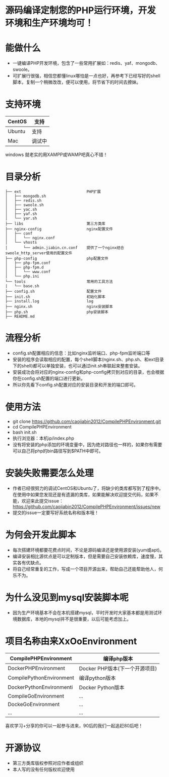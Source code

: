 # 源码编译定制您的PHP运行环境，开发环境和生产环境均可！

# 能做什么
* 一键编译PHP开发环境，包含了一些常用扩展如：redis、yaf、mongodb、swoole。
* 可扩展行很强，相信您都懂linux哪怕是一点也好，再参考下已经写好的shell脚本，复制一个稍微改改，便可以使用，将节省下的时间去撩妹。

# 支持环境
CentOS           |  支持 
-----------------| --------------
Ubuntu           |  支持
Mac              |  调试中

windows 就老实的用XAMPP或WAMP吧真心不错！
# 目录分析
```
├── ext                             PHP扩展
│   ├── mongodb.sh
│   ├── redis.sh
│   ├── swoole.sh
│   ├── yac.sh
│   ├── yaf.sh
│   └── yar.sh
├── libs                            第三方类库
├── nginx-config                    nginx配置文件
│   ├── conf
│   │   └── nginx.conf
│   └── vhosts
│       └── admin.jiabin.cn.conf    提供了一个nginx结合swoole_http_server使用的配置文件
├── php-config                      php配置文件
│   ├── php-fpm.conf
│   ├── php-fpm.d
│   │   └── www.conf
│   └── php.ini
└── tools                           常用的工具方法
|   └── base.sh
├── config.sh                       配置文件
├── init.sh                         初始化脚本
├── install.log                     log
├── nginx.sh                        nginx安装脚本
├── php.sh                          php安装脚本
├── README.md
```

# 流程分析
* config.sh配置相应的信息：比如nginx监听端口、php-fpm监听端口等
* 安装的程序会读取相应的配置，每个shell脚本(nginx.sh、php.sh、和ext目录下的shell)都可以单独安装，也可以通过init.sh串联起来整套安装。
* 安装成功会将对应的nginx-config和php-config拷贝到对应的目录，也会根据你在config.sh配置的端口进行更新。
* 所以你先看下config.sh配置对应的安装目录和开发的端口即可。

# 使用方法
* git clone https://github.com/caojiabin2012/CompilePHPEnvironment.git
* cd CompilePHPEnvironment
* bash init.sh
* 执行浏览器：本机ip/index.php
* 没有将安装的php添加的环境变量中，因为绝对路径也一样的，如果你有需要可以自己将php的bin路径写到$PATH中即可。

# 安装失败需要怎么处理
* 作者已经很努力的调试CentOS和Ubuntu了，将缺少的类库都写到了程序中。在使用中如果您发现还是有遗漏的类库，如果能解决欢迎提交代码，如果不能，欢迎来此提交issue：https://github.com/caojiabin2012/CompilePHPEnvironment/issues/new
* 提交的issue一定要写好系统名称和版本哦！

# 为何会开发此脚本
* 每次搭建环境都要花费点时间，不论是源码编译还是使用源安装(yum或apt)。
* 编译安装相比源优点是可以定制版本，但是需要自己安装依赖库，速度慢，其实各有优缺点。
* 将自己经常重复的工作，写成一个项目开源出来，帮助自己还能帮助他人，何乐不为。

# 为什么没见到mysql安装脚本呢
* 因为生产环境基本不会在本机搭建mysql，平时开发时大家基本都是用测试环境数据库，本地的mysql并不是很重要，以后可能考虑加上。

# 项目名称由来XxOoEnvironment
CompilePHPEnvironment    | 编译php版本
-------------------------| --------------
DockerPHPEnvironment     | Docker PHP版本(下一个开源项目)
CompilePythonEnvironment | 编译python版本 
DockerPythonEnvironmenti | Docker Python版本
CompileGoEnvironment     | ... 
DockeGoEnvironment       | ...
...                      | ...

喜欢学习+分享的你可以一起参与进来，90后的我们一起追赶80后吧！

# 开源协议
* 第三方类库版权参照对应作者或组织
* 本人写的没有任何版权欢迎使用
